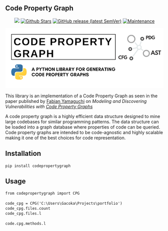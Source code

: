## Code Property Graph
<div style="width: 100%; text-align:center">
<a href="https://github.com/markgacoka/codepropertygraph/blob/main/LICENSE" alt="License"><img src="https://img.shields.io/github/license/markgacoka/codepropertygraph?style=flat-square" /></a>
<a href="https://github.com/markgacoka/codepropertygraph/pulse" alt="Stars"><img alt="Github Stars" src="https://img.shields.io/github/stars/markgacoka/codepropertygraph?style=flat-square" alt="Stars"></a>
<a href="https://github.com/markgacoka/codepropertygraph/releases" alt="Release"><img alt="GitHub release (latest SemVer)" src="https://img.shields.io/github/v/release/markgacoka/codepropertygraph?style=flat-square"></a>
<a href="https://github.com/markgacoka/codepropertygraph/graphs/contributors" alt="Maintained"><img alt="Maintenance" src="https://img.shields.io/maintenance/yes/2022?style=flat-square"></a>
</div>

![Code Property Graph Logo](https://raw.githubusercontent.com/markgacoka/codepropertygraph/main/media/cpg.png)


This library is an implementation of a Code Property Graph as seen in the paper published by [Fabian Yamaguchi](https://fabianyamaguchi.com/) on *Modeling and Discovering Vulnerabilities with [Code Property Graphs](https://www.sec.cs.tu-bs.de/pubs/2014-ieeesp.pdf)*

A code property graph is a highly efficient data structure designed to mine large codebases for similar programming patterns. The data structure can be loaded into a graph database where properties of code can be queried. Code property graphs are intended to be code-agnostic and highly scalable making it one of the best choices for code representation.

## Installation
```
pip install codepropertygraph
```

## Usage
```
from codepropertygraph import CPG

code_cpg = CPG('C:\Users\Gacoka\Projects\portfolio')
code_cpg.files.count
code_cpg.files.l

code.cpg.methods.l
```